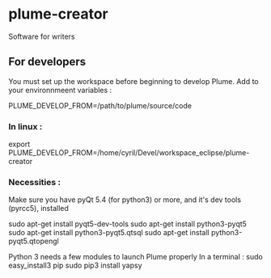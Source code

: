 # plume-creator
Software for writers


## For developers 
You must set up the workspace before beginning to develop Plume.
Add to your environnmeent variables :

PLUME_DEVELOP_FROM=/path/to/plume/source/code

### In linux :
export PLUME_DEVELOP_FROM=/home/cyril/Devel/workspace_eclipse/plume-creator

### Necessities :
Make sure you have pyQt 5.4 (for python3) or more, and it's dev tools (pyrcc5), installed

sudo apt-get install pyqt5-dev-tools
sudo apt-get install python3-pyqt5
sudo apt-get install python3-pyqt5.qtsql
sudo apt-get install python3-pyqt5.qtopengl

Python 3 needs a few modules to launch Plume properly
In a terminal :
sudo easy_install3 pip
sudo pip3 install yapsy
